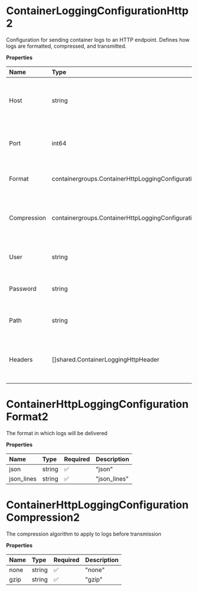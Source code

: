 # ContainerLoggingConfigurationHttp2

Configuration for sending container logs to an HTTP endpoint. Defines how logs are formatted, compressed, and transmitted.

**Properties**

| Name        | Type                                                          | Required | Description                                                    |
| :---------- | :------------------------------------------------------------ | :------- | :------------------------------------------------------------- |
| Host        | string                                                        | ✅       | The hostname or IP address of the HTTP logging endpoint        |
| Port        | int64                                                         | ✅       | The port number of the HTTP logging endpoint (1-65535)         |
| Format      | containergroups.ContainerHttpLoggingConfigurationFormat2      | ✅       | The format in which logs will be delivered                     |
| Compression | containergroups.ContainerHttpLoggingConfigurationCompression2 | ✅       | The compression algorithm to apply to logs before transmission |
| User        | string                                                        | ❌       | Optional username for HTTP authentication                      |
| Password    | string                                                        | ❌       | Optional password for HTTP authentication                      |
| Path        | string                                                        | ❌       | Optional URL path for the HTTP endpoint                        |
| Headers     | []shared.ContainerLoggingHttpHeader                           | ❌       | Optional HTTP headers to include in log transmission requests  |

# ContainerHttpLoggingConfigurationFormat2

The format in which logs will be delivered

**Properties**

| Name       | Type   | Required | Description  |
| :--------- | :----- | :------- | :----------- |
| json       | string | ✅       | "json"       |
| json_lines | string | ✅       | "json_lines" |

# ContainerHttpLoggingConfigurationCompression2

The compression algorithm to apply to logs before transmission

**Properties**

| Name | Type   | Required | Description |
| :--- | :----- | :------- | :---------- |
| none | string | ✅       | "none"      |
| gzip | string | ✅       | "gzip"      |
